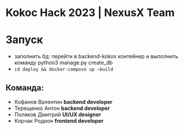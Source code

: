 # Kokoc Hack 2023 | NexusX Team

# Запуск
 - заполнить бд: перейти в backend-kokos контейнер и выполнить команду python3 manage.py create_db  
 - `cd deploy && docker-compose up —build`

## Команда:
- Кофанов Валентин __backend developer__
- Терещенко Антон __backend developer__
- Поляков Дмитрий __UI/UX designer__
- Корчак Родион __frontend developer__
